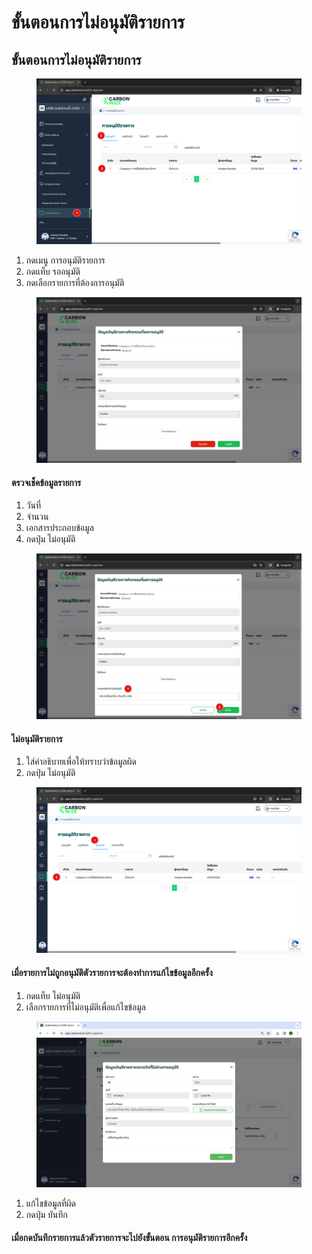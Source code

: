 # ขั้นตอนการไม่อนุมัติรายการ

## **ขั้นตอนการไม่อนุมัติรายการ**

<figure><img src="../../.gitbook/assets/image (3) (1).png" alt=""><figcaption></figcaption></figure>

1. กดเมนู การอนุมัติรายการ
2. กดแท็บ รออนุมัติ
3. กดเลือกรายการที่ต้องการอนุมัติ



<figure><img src="../../.gitbook/assets/image (4) (1).png" alt=""><figcaption></figcaption></figure>

#### ตรวจเช็คข้อมูลรายการ

1. วันที่
2. จำนวน
3. เอกสารประกอบข้อมูล
4. กดปุ่ม ไม่อนุมัติ



<figure><img src="../../.gitbook/assets/image (5) (1).png" alt=""><figcaption></figcaption></figure>

#### ไม่อนุมัติรายการ

1. ใส่คำอธิบายเพื่อให้ทราบว่าข้อมูลผิด
2. กดปุ่ม ไม่อนุมัติ



<figure><img src="../../.gitbook/assets/image (6) (1).png" alt=""><figcaption></figcaption></figure>

#### เมื่อรายการไม่ถูกอนุมัติตัวรายการจะต้องทำการแก้ไขข้อมูลอีกครั้ง

1. กดแท็บ ไม่อนุมัติ
2. เลือกรายการที่ไม่อนุมัติเพื่อแก้ไขข้อมูล



<figure><img src="../../.gitbook/assets/Screenshot 2566-11-01 at 17.18.50.png" alt=""><figcaption></figcaption></figure>

1. แก้ไขข้อมูลที่ผิด
2. กดปุ่ม บันทึก

#### เมื่อกดบันทึกรายการแล้วตัวรายการจะไปยังขั้นตอน การอนุมัติรายการอีกครั้ง
